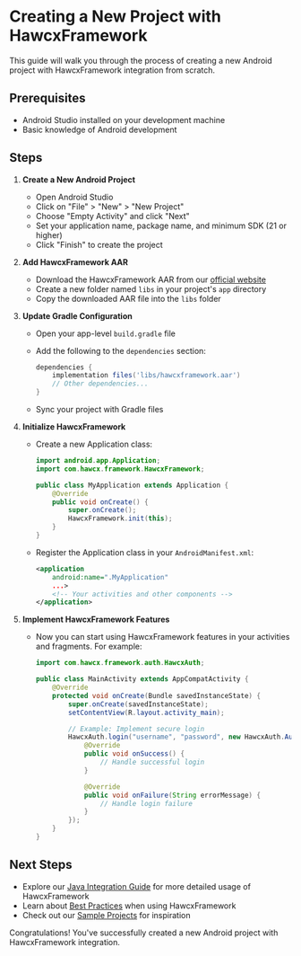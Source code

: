 # Creating a New Project with HawcxFramework

This guide will walk you through the process of creating a new Android project with HawcxFramework integration from scratch.

## Prerequisites

- Android Studio installed on your development machine
- Basic knowledge of Android development

## Steps

1. **Create a New Android Project**
   - Open Android Studio
   - Click on "File" > "New" > "New Project"
   - Choose "Empty Activity" and click "Next"
   - Set your application name, package name, and minimum SDK (21 or higher)
   - Click "Finish" to create the project

2. **Add HawcxFramework AAR**
   - Download the HawcxFramework AAR from our [official website](https://www.hawcx.com/downloads/hawcxframework.aar)
   - Create a new folder named `libs` in your project's `app` directory
   - Copy the downloaded AAR file into the `libs` folder

3. **Update Gradle Configuration**
   - Open your app-level `build.gradle` file
   - Add the following to the `dependencies` section:

     ```gradle
     dependencies {
         implementation files('libs/hawcxframework.aar')
         // Other dependencies...
     }
     ```
   - Sync your project with Gradle files

4. **Initialize HawcxFramework**
   - Create a new Application class:

     ```java
     import android.app.Application;
     import com.hawcx.framework.HawcxFramework;

     public class MyApplication extends Application {
         @Override
         public void onCreate() {
             super.onCreate();
             HawcxFramework.init(this);
         }
     }
     ```
   - Register the Application class in your `AndroidManifest.xml`:

     ```xml
     <application
         android:name=".MyApplication"
         ...>
         <!-- Your activities and other components -->
     </application>
     ```

5. **Implement HawcxFramework Features**
   - Now you can start using HawcxFramework features in your activities and fragments. For example:

     ```java
     import com.hawcx.framework.auth.HawcxAuth;

     public class MainActivity extends AppCompatActivity {
         @Override
         protected void onCreate(Bundle savedInstanceState) {
             super.onCreate(savedInstanceState);
             setContentView(R.layout.activity_main);

             // Example: Implement secure login
             HawcxAuth.login("username", "password", new HawcxAuth.AuthCallback() {
                 @Override
                 public void onSuccess() {
                     // Handle successful login
                 }

                 @Override
                 public void onFailure(String errorMessage) {
                     // Handle login failure
                 }
             });
         }
     }
     ```

## Next Steps

- Explore our [Java Integration Guide](java-integration.md) for more detailed usage of HawcxFramework
- Learn about [Best Practices](best-practices.md) when using HawcxFramework
- Check out our [Sample Projects](sample-projects.md) for inspiration

Congratulations! You've successfully created a new Android project with HawcxFramework integration.